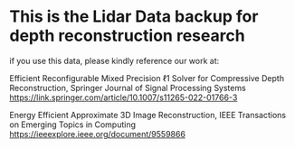 # This is the Lidar Data backup for depth reconstruction research

if you use this data, please kindly reference our work at:

Efficient Reconfigurable Mixed Precision ℓ1 Solver for Compressive Depth Reconstruction, Springer Journal of Signal Processing Systems 
https://link.springer.com/article/10.1007/s11265-022-01766-3

Energy Efficient Approximate 3D Image Reconstruction, IEEE Transactions on Emerging Topics in Computing
https://ieeexplore.ieee.org/document/9559866
